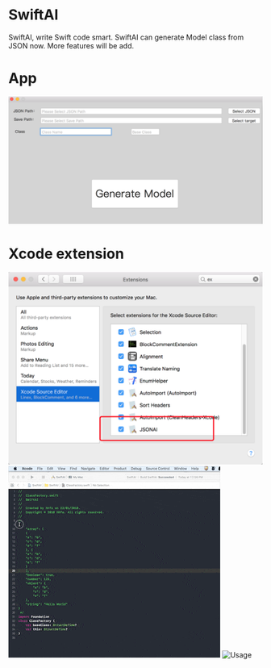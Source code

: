 # SwiftAI
SwiftAI, write Swift code smart. SwiftAI can generate Model class from JSON now. More features will be add.

# App

![Usage](image/SwiftAIApp.png)

# Xcode extension

![Usage](image/SwiftAIXcodeExtension.png)
![Usage](image/SwiftAIXCodeExtension.gif)
![Usage](SwiftAIXCodeExtensionClipBoard.gif)



